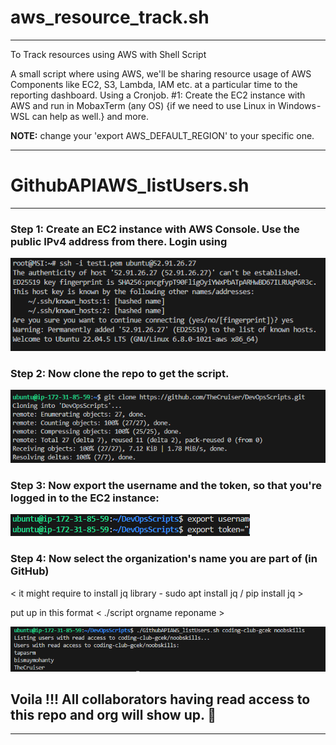 # aws_resource_track.sh
----------------------------------------------------------------------------------------

To Track resources using AWS with Shell Script

A small script where using AWS, we'll be sharing resource usage of AWS Components like EC2, S3, Lambda, IAM etc. at a particular time to the reporting dashboard. Using a Cronjob.
#1: Create the EC2 instance with AWS and run in MobaxTerm (any OS) {if we need to use Linux in Windows - WSL can help as well.} and more.

**NOTE:** change your 'export AWS_DEFAULT_REGION' to your specific one.

----------------------------------------------------

# GithubAPIAWS_listUsers.sh
-----------------------------------------------------------------------------------------

### Step 1: Create an EC2 instance with AWS Console. Use the public IPv4 address from there. Login using 

![snip1](./imgs/image.png)

### Step 2: Now clone the repo to get the script.
![snip2](./imgs/image-1.png)

### Step 3: Now export the username and the token, so that you're logged in to the EC2 instance:
![snip3](./imgs/image-2.png)

### Step 4: Now select the organization's name you are part of (in GitHub)

< it might require to install jq library - sudo apt install jq / pip install jq >

put up in this format < ./script orgname reponame >

![snip4](./imgs/image-3.png)

## Voila !!! All collaborators having read access to this repo and org will show up. 🎉



------------------------------------------------------------------------------------------


